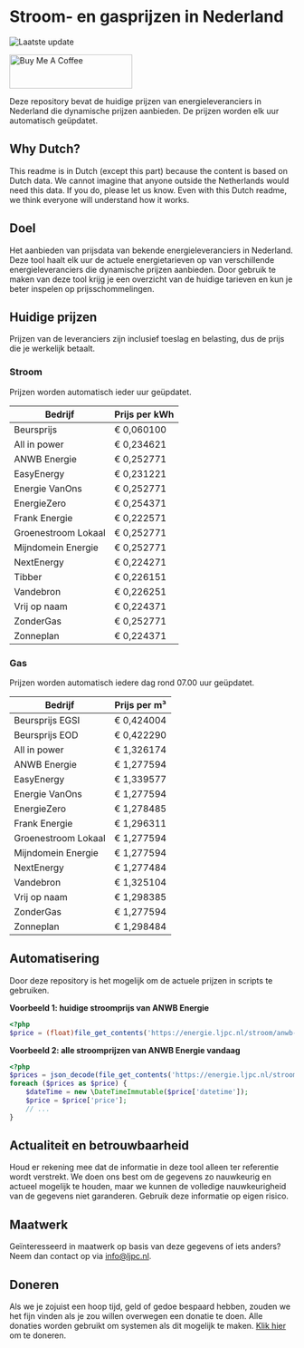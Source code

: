 # Stroom- en gasprijzen in Nederland

![Laatste update](https://img.shields.io/badge/laatste%20update-2024--12--21%2018%3A00%20CET-brightgreen)

<a href="https://www.buymeacoffee.com/Lars-" target="_blank"><img src="https://cdn.buymeacoffee.com/buttons/v2/default-orange.png" alt="Buy Me A Coffee" height="60" style="height: 60px !important;width: 217px !important;" ></a>

Deze repository bevat de huidige prijzen van energieleveranciers in Nederland die dynamische prijzen aanbieden. De prijzen worden elk uur automatisch geüpdatet.

## Why Dutch?

This readme is in Dutch (except this part) because the content is based on Dutch data. We cannot imagine that anyone outside the Netherlands would need this data. If you do, please let us know. Even with this Dutch readme, we think
everyone will understand how it works.

## Doel

Het aanbieden van prijsdata van bekende energieleveranciers in Nederland. Deze tool haalt elk uur de actuele energietarieven op van verschillende energieleveranciers die dynamische prijzen aanbieden. Door gebruik te maken van deze tool
krijg je een overzicht van de huidige tarieven en kun je beter inspelen op prijsschommelingen.

## Huidige prijzen

Prijzen van de leveranciers zijn inclusief toeslag en belasting, dus de prijs die je werkelijk betaalt.

### Stroom

Prijzen worden automatisch ieder uur geüpdatet.

 Bedrijf | Prijs per kWh 
---------|---------------
Beursprijs | € 0,060100
All in power | € 0,234621
ANWB Energie | € 0,252771
EasyEnergy | € 0,231221
Energie VanOns | € 0,252771
EnergieZero | € 0,254371
Frank Energie | € 0,222571
Groenestroom Lokaal | € 0,252771
Mijndomein Energie | € 0,252771
NextEnergy | € 0,224271
Tibber | € 0,226151
Vandebron | € 0,226251
Vrij op naam | € 0,224371
ZonderGas | € 0,252771
Zonneplan | € 0,224371


### Gas

Prijzen worden automatisch iedere dag rond 07.00 uur geüpdatet.

 Bedrijf | Prijs per m³ 
---------|--------------
Beursprijs EGSI | € 0,424004
Beursprijs EOD | € 0,422290
All in power | € 1,326174
ANWB Energie | € 1,277594
EasyEnergy | € 1,339577
Energie VanOns | € 1,277594
EnergieZero | € 1,278485
Frank Energie | € 1,296311
Groenestroom Lokaal | € 1,277594
Mijndomein Energie | € 1,277594
NextEnergy | € 1,277484
Vandebron | € 1,325104
Vrij op naam | € 1,298385
ZonderGas | € 1,277594
Zonneplan | € 1,298484


## Automatisering

Door deze repository is het mogelijk om de actuele prijzen in scripts te gebruiken.

**Voorbeeld 1: huidige stroomprijs van ANWB Energie**

```php
<?php
$price = (float)file_get_contents('https://energie.ljpc.nl/stroom/anwb-energie-nu.txt');

```

**Voorbeeld 2: alle stroomprijzen van ANWB Energie vandaag**

```php
<?php
$prices = json_decode(file_get_contents('https://energie.ljpc.nl/stroom/all-in-power-vandaag.json'),true);
foreach ($prices as $price) {
    $dateTime = new \DateTimeImmutable($price['datetime']);
    $price = $price['price'];
    // ...
}
```

## Actualiteit en betrouwbaarheid

Houd er rekening mee dat de informatie in deze tool alleen ter referentie wordt verstrekt. We doen ons best om de gegevens zo nauwkeurig en actueel mogelijk te houden, maar we kunnen de volledige nauwkeurigheid van de gegevens niet
garanderen. Gebruik deze informatie op eigen risico.

## Maatwerk

Geïnteresseerd in maatwerk op basis van deze gegevens of iets anders? Neem dan contact op
via [info@ljpc.nl](mailto:info@ljpc.nl?subject=Energie%20prijzen).

## Doneren

Als we je zojuist een hoop tijd, geld of gedoe bespaard hebben, zouden we het fijn vinden als je zou willen overwegen een
donatie te doen. Alle donaties worden gebruikt om systemen als dit mogelijk te
maken. [Klik hier](https://www.buymeacoffee.com/Lars-) om te doneren.
